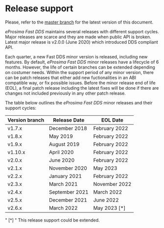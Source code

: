 # Release support

Please, refer to the [master branch](https://github.com/eProsima/Fast-DDS/blob/master/RELEASE_SUPPORT.md) for the latest
version of this document.

*eProsima Fast DDS* maintains several releases with different support cycles.
Major releases are scarce and they are made when public API is broken.
Latest major release is v2.0.0 (June 2020) which introduced DDS compliant API.

Each quarter, a new Fast DDS minor version is released, including new features.
By default, *eProsima Fast DDS* minor releases have a lifecycle of 6 months.
However, the life of certain branches can be extended depending on costumer needs.
Within the support period of any minor version, there can be patch releases that either add new fuctionalities in an
ABI compatible way, or fix possible issues.
Before the minor release end of life (EOL), a final patch release including the latest fixes will be done if there are
changes not included previously in any other patch release.

The table below outlines the *eProsima Fast DDS* minor releases and their support cycles:

|Version branch|Release Date|EOL Date|
|--------------|------------|--------|
|v1.7.x|December 2018|February 2022|
|v1.8.x|May 2019|February 2022|
|v1.9.x|August 2019|February 2022|
|v1.10.x|April 2020|February 2022|
|v2.0.x|June 2020|February 2022|
|v2.1.x|November 2020|May 2023|
|v2.2.x|January 2021|February 2022|
|v2.3.x|March 2021|November 2022|
|v2.4.x|September 2021|March 2022|
|v2.5.x|December 2021|June 2022|
|v2.6.x|March 2022|May 2023 [*]|

" [*] " This release support could be extended.
